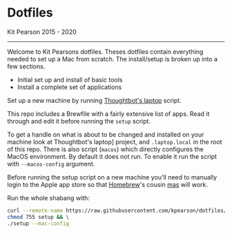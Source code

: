 Dotfiles
========

Kit Pearson 2015 - 2020

------

Welcome to Kit Pearsons dotfiles. Theses dotfiles contain everything needed to
set up a Mac from scratch. The install/setup is broken up into a few sections.

- Initial set up and install of basic tools
- Install a complete set of applications

Set up a new machine by running [Thoughtbot's laptop] script.

This repo includes a Brewfile with a fairly extensive list of apps. Read it
through and edit it before running the `setup` script.

To get a handle on what is about to be changed and installed on your machine
look at Thoughtbot's laptop] project, and `.laptop.local` in the root of this
repo. There is also script (`macos`) which directly configures the MacOS
environment. By default it does not run. To enable it run the script with
`--macos-config` argument.

Before running the setup script on a new machine you'll need to manually login
to the Apple app store so that [Homebrew]'s cousin [mas] will work.

Run the whole shabang with:
```sh
curl --remote-name https://raw.githubusercontent.com/kpearson/dotfiles/master/setup && \
chmod 755 setup && \
./setup --mac-config
```

[Thoughtbot's laptop]: https://github.com/thoughtbot/laptop
[Homebrew]: https://brew.sh
[mas]: https://formulae.brew.sh/formula/mas

